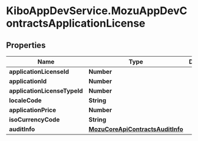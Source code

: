 # KiboAppDevService.MozuAppDevContractsApplicationLicense

## Properties

Name | Type | Description | Notes
------------ | ------------- | ------------- | -------------
**applicationLicenseId** | **Number** |  | [optional] 
**applicationId** | **Number** |  | [optional] 
**applicationLicenseTypeId** | **Number** |  | [optional] 
**localeCode** | **String** |  | [optional] 
**applicationPrice** | **Number** |  | [optional] 
**isoCurrencyCode** | **String** |  | [optional] 
**auditInfo** | [**MozuCoreApiContractsAuditInfo**](MozuCoreApiContractsAuditInfo.md) |  | [optional] 


